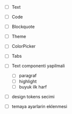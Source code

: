 * [ ] Text
* [ ] Code
* [ ] Blockquote
* [ ] Theme
* [ ] ColorPicker
* [ ] Tabs
* [ ] Text componenti yapilmali
    * [ ] paragraf
    * [ ] highlight
    * [ ] buyuk ilk harf
* [ ] design tokens secimi
* [ ] temaya ayarlarin eklenmesi


